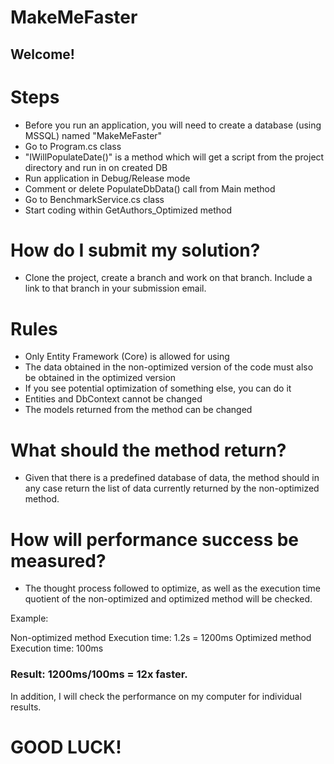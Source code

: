 # MakeMeFaster

## Welcome!

# Steps

- Before you run an application, you will need to create a database (using MSSQL) named "MakeMeFaster"
- Go to Program.cs class
- "IWillPopulateDate()" is a method which will get a script from the project directory and run in on created DB
- Run application in Debug/Release mode
- Comment or delete PopulateDbData() call from Main method
- Go to BenchmarkService.cs class
- Start coding within GetAuthors_Optimized method

# How do I submit my solution?

- Clone the project, create a branch and work on that branch. Include a link to that branch in your submission email.

# Rules

- Only Entity Framework (Core) is allowed for using
- The data obtained in the non-optimized version of the code must also be obtained in the optimized version
- If you see potential optimization of something else, you can do it
- Entities and DbContext cannot be changed
- The models returned from the method can be changed

# What should the method return?

- Given that there is a predefined database of data, the method should in any case return the list of data currently returned by the non-optimized method.

# How will performance success be measured?

- The thought process followed to optimize, as well as the execution time quotient of the non-optimized and optimized method will be checked.

Example:

Non-optimized method Execution time: 1.2s = 1200ms
Optimized method Execution time: 100ms

### Result: 1200ms/100ms = 12x faster.

In addition, I will check the performance on my computer for individual results.

# GOOD LUCK!
